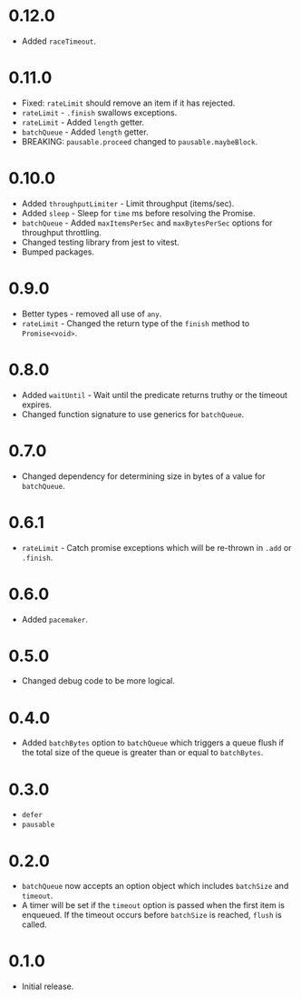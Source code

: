 # 0.12.0

-   Added `raceTimeout`.

# 0.11.0

-   Fixed: `rateLimit` should remove an item if it has rejected.
-   `rateLimit` - `.finish` swallows exceptions.
-   `rateLimit` - Added `length` getter.
-   `batchQueue` - Added `length` getter.
-   BREAKING: `pausable.proceed` changed to `pausable.maybeBlock`.

# 0.10.0

-   Added `throughputLimiter` - Limit throughput (items/sec).
-   Added `sleep` - Sleep for `time` ms before resolving the Promise.
-   `batchQueue` - Added `maxItemsPerSec` and `maxBytesPerSec` options for throughput throttling.
-   Changed testing library from jest to vitest.
-   Bumped packages.

# 0.9.0

-   Better types - removed all use of `any`.
-   `rateLimit` - Changed the return type of the `finish` method to `Promise<void>`.

# 0.8.0

-   Added `waitUntil` - Wait until the predicate returns truthy or the timeout expires.
-   Changed function signature to use generics for `batchQueue`.

# 0.7.0

-   Changed dependency for determining size in bytes of a value for `batchQueue`.

# 0.6.1

-   `rateLimit` - Catch promise exceptions which will be re-thrown in `.add` or `.finish`.

# 0.6.0

-   Added `pacemaker`.

# 0.5.0

-   Changed debug code to be more logical.

# 0.4.0

-   Added `batchBytes` option to `batchQueue` which triggers a queue flush if the total size of
    the queue is greater than or equal to `batchBytes`.

# 0.3.0

-   `defer`
-   `pausable`

# 0.2.0

-   `batchQueue` now accepts an option object which includes `batchSize` and `timeout`.
-   A timer will be set if the `timeout` option is passed when the first item is enqueued.
    If the timeout occurs before `batchSize` is reached, `flush` is called.

# 0.1.0

-   Initial release.
